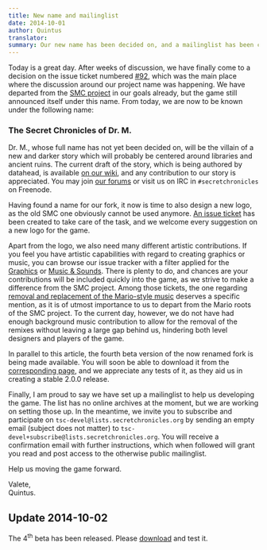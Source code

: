 ```yaml
---
title: New name and mailinglist
date: 2014-10-01
author: Quintus
translator:
summary: Our new name has been decided on, and a mailinglist has been created.
---
```


Today is a great day. After weeks of discussion, we have finally come
to a decision on the issue ticket numbered [#92][1], which was the
main place where the discussion around our project name was
happening. We have departed from the [SMC project][2] in our goals
already, but the game still announced itself under this name. From
today, we are now to be known under the following name:

### The Secret Chronicles of Dr. M.

Dr. M., whose full name has not yet been decided on, will be the
villain of a new and darker story which will probably be centered
around libraries and ancient ruins. The current draft of the story,
which is being authored by datahead, is available [on our wiki][3],
and any contribution to our story is appreciated. You may join [our
forums][4] or visit us on IRC in `#secretchronicles` on Freenode.

Having found a name for our fork, it now is time to also design a new
logo, as the old SMC one obviously cannot be used anymore. [An issue
ticket][5] has been created to take care of the task, and we welcome
every suggestion on a new logo for the game.

Apart from the logo, we also need many different artistic
contributions. If you feel you have artistic capabilities with regard
to creating graphics or music, you can browse our issue tracker with a
filter applied for the [Graphics][6] or [Music & Sounds][7]. There is plenty to do,
and chances are your contributions will be included quickly into the
game, as we strive to make a difference from the SMC project. Among
those tickets, the one regarding [removal and replacement of the
Mario-style music][8] deserves a specific mention, as it is of utmost
importance to us to depart from the Mario roots of the SMC project. To
the current day, however, we do not have had enough background music
contribution to allow for the removal of the remixes without leaving a
large gap behind us, hindering both level designers and players of the
game.

In parallel to this article, the fourth beta version of the now
renamed fork is being made available. You will soon be able to
download it from the [corresponding page][9], and we appreciate any
tests of it, as they aid us in creating a stable 2.0.0 release.

Finally, I am proud to say we have set up a mailinglist to help us
developing the game. The list has no online archives at the moment,
but we are working on setting those up. In the meantime, we invite you
to subscribe and participate on `tsc-devel@lists.secretchronicles.org`
by sending an empty email (subject does not matter) to
`tsc-devel+subscribe@lists.secretchronicles.org`. You will receive a
confirmation email with further instructions, which when followed will
grant you read and post access to the otherwise public mailinglist.

Help us moving the game forward.

Valete,<br />
Quintus.

Update 2014-10-02
-----------------

The 4<sup>th</sup> beta has been released. Please [download][9] and test it.

[1]: https://github.com/Secretchronicles/TSC/issues/92
[2]: http://secretmaryo.org
[3]: https://wiki.secretchronicles.org/Story%20Development%20Document%20-%20Version%202
[4]: https://forum.secretchronicles.org
[5]: https://github.com/Secretchronicles/TSC/issues/203
[6]: https://github.com/Secretchronicles/TSC/issues?q=is%3Aopen+is%3Aissue+label%3AGraphics
[7]: https://github.com/Secretchronicles/TSC/issues?q=is%3Aopen+is%3Aissue+label%3A%22Music+%26+Sounds%22
[8]: https://github.com/Secretchronicles/TSC/issues/103
[9]: /en/download/
